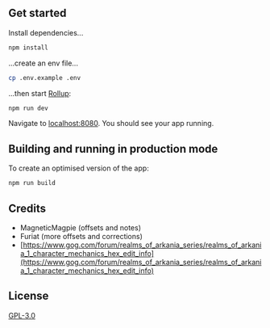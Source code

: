 ## Get started

Install dependencies...

```bash
npm install
```

...create an env file...

```bash
cp .env.example .env
```

...then start [Rollup](https://rollupjs.org):

```bash
npm run dev
```

Navigate to [localhost:8080](http://localhost:8080). You should see your app running.

## Building and running in production mode

To create an optimised version of the app:

```bash
npm run build
```

## Credits

- MagneticMagpie (offsets and notes)
- Furiat (more offsets and corrections)
- [https://www.gog.com/forum/realms_of_arkania_series/realms_of_arkania_1_character_mechanics_hex_edit_info](https://www.gog.com/forum/realms_of_arkania_series/realms_of_arkania_1_character_mechanics_hex_edit_info)

## License

[GPL-3.0](https://www.gnu.org/licenses/gpl-3.0.html)
